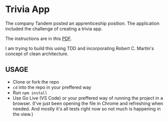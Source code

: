 # Trivia App

The company Tandem posted an apprenticeship position. The application included the challenge of creating a trivia app.

The instructions are in this [PDF](Tandem_SEApprentice_Challenge_2020.pdf).

I am trying to build this using TDD and incorporating Robert C. Martin's concept of clean architecture.

## USAGE

- Clone or fork the repo
- `cd` into the repo in your preffered way
- Run `npm install`
- Use Go Live (VS Code) or your preffered way of running the project in a browser. (I've just been opening the file in Chrome and refreshing when needed. And mostly it's all tests right now so not much is happening in the view.)
